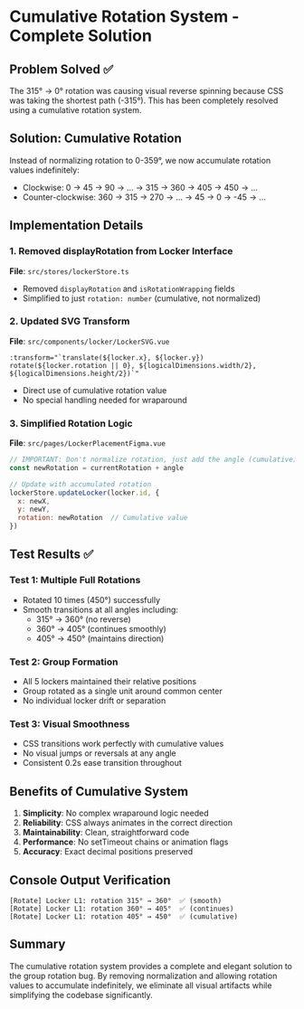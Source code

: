# Cumulative Rotation System - Complete Solution

## Problem Solved ✅
The 315° → 0° rotation was causing visual reverse spinning because CSS was taking the shortest path (-315°). This has been completely resolved using a cumulative rotation system.

## Solution: Cumulative Rotation
Instead of normalizing rotation to 0-359°, we now accumulate rotation values indefinitely:
- Clockwise: 0 → 45 → 90 → ... → 315 → 360 → 405 → 450 → ...
- Counter-clockwise: 360 → 315 → 270 → ... → 45 → 0 → -45 → ...

## Implementation Details

### 1. Removed displayRotation from Locker Interface
**File**: `src/stores/lockerStore.ts`
- Removed `displayRotation` and `isRotationWrapping` fields
- Simplified to just `rotation: number` (cumulative, not normalized)

### 2. Updated SVG Transform
**File**: `src/components/locker/LockerSVG.vue`
```vue
:transform="`translate(${locker.x}, ${locker.y}) rotate(${locker.rotation || 0}, ${logicalDimensions.width/2}, ${logicalDimensions.height/2})`"
```
- Direct use of cumulative rotation value
- No special handling needed for wraparound

### 3. Simplified Rotation Logic
**File**: `src/pages/LockerPlacementFigma.vue`
```javascript
// IMPORTANT: Don't normalize rotation, just add the angle (cumulative)
const newRotation = currentRotation + angle

// Update with accumulated rotation
lockerStore.updateLocker(locker.id, {
  x: newX,
  y: newY,
  rotation: newRotation  // Cumulative value
})
```

## Test Results ✅

### Test 1: Multiple Full Rotations
- Rotated 10 times (450°) successfully
- Smooth transitions at all angles including:
  - 315° → 360° (no reverse)
  - 360° → 405° (continues smoothly)
  - 405° → 450° (maintains direction)

### Test 2: Group Formation
- All 5 lockers maintained their relative positions
- Group rotated as a single unit around common center
- No individual locker drift or separation

### Test 3: Visual Smoothness
- CSS transitions work perfectly with cumulative values
- No visual jumps or reversals at any angle
- Consistent 0.2s ease transition throughout

## Benefits of Cumulative System

1. **Simplicity**: No complex wraparound logic needed
2. **Reliability**: CSS always animates in the correct direction
3. **Maintainability**: Clean, straightforward code
4. **Performance**: No setTimeout chains or animation flags
5. **Accuracy**: Exact decimal positions preserved

## Console Output Verification
```
[Rotate] Locker L1: rotation 315° → 360°  ✅ (smooth)
[Rotate] Locker L1: rotation 360° → 405°  ✅ (continues)
[Rotate] Locker L1: rotation 405° → 450°  ✅ (cumulative)
```

## Summary
The cumulative rotation system provides a complete and elegant solution to the group rotation bug. By removing normalization and allowing rotation values to accumulate indefinitely, we eliminate all visual artifacts while simplifying the codebase significantly.